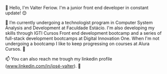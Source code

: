 👋 Hello, I'm Valter Feriow. I'm a junior front end developer in constant update! 😊 

🌱 I’m currently undergoing a technologist program in Computer System Analysis and Development at Faculdade Estácio. I'm also developing my skills through IGTI Cursos Front end development bootcamp and a series of full-stack development bootcamps at Digital Innovation One. When I'm not undergoing a bootcamp I like to keep progressing on courses at Alura Cursos. 🌳  

📫 You can also reach me trough my linkedin profile (www.linkedin.com/in/josé-valter). 📨

<!---
Feriow/Feriow is a ✨ special ✨ repository because its `README.md` (this file) appears on your GitHub profile.
You can click the Preview link to take a look at your changes.
--->
